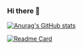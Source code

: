 ### Hi there 👋

[![Anurag's GitHub stats](https://github-readme-stats.vercel.app/api?username=saeedmaghdam)](https://github.com/saeedmaghdam)

[![Readme Card](https://github-readme-stats.vercel.app/api/pin/?username=saeedmaghdam&repo=DynaLock)](https://github.com/saeedmaghdam/DynaLock)

<!--
**saeedmaghdam/saeedmaghdam** is a ✨ _special_ ✨ repository because its `README.md` (this file) appears on your GitHub profile.

Here are some ideas to get you started:

- 🔭 I’m currently working on ...
- 🌱 I’m currently learning ...
- 👯 I’m looking to collaborate on ...
- 🤔 I’m looking for help with ...
- 💬 Ask me about ...
- 📫 How to reach me: ...
- 😄 Pronouns: ...
- ⚡ Fun fact: ...
-->
